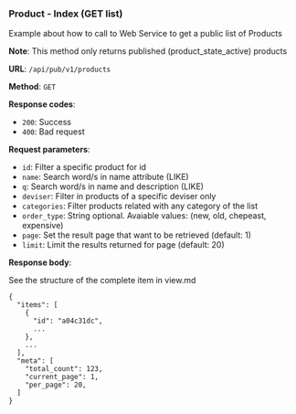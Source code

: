 ### Product - Index (GET list)

Example about how to call to Web Service to get a public list of 
Products

**Note**: This method only returns published (product_state_active) products

**URL**: `/api/pub/v1/products`

**Method**: `GET`

**Response codes**: 
* `200`: Success
* `400`: Bad request
  
**Request parameters**:
* `id`: Filter a specific product for id
* `name`: Search word/s in name attribute (LIKE)
* `q`: Search word/s in name and description (LIKE)
* `deviser`: Filter in products of a specific deviser only
* `categories`: Filter products related with any category of the list
* `order_type`: String optional. Avaiable values: (new, old, chepeast, expensive)
* `page`: Set the result page that want to be retrieved (default: 1)
* `limit`: Limit the results returned for page (default: 20)

**Response body**:

See the structure of the complete item in view.md

```
{
  "items": [
    {
      "id": "a04c31dc",
      ...
    },
    ... 
  ],
  "meta": [
    "total_count": 123,    
    "current_page": 1,    
    "per_page": 20,    
  ]
}
```